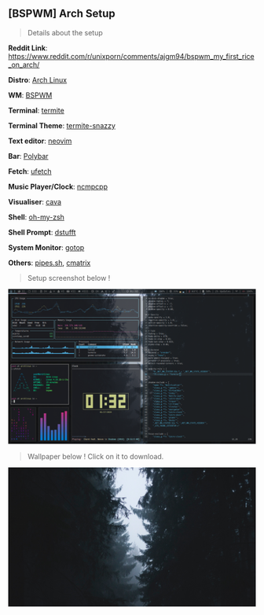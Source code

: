## [BSPWM] Arch Setup

> Details about the setup

**Reddit Link**: https://www.reddit.com/r/unixporn/comments/ajgm94/bspwm_my_first_rice_on_arch/

**Distro**: [Arch Linux](https://www.archlinux.org/)

**WM**: [BSPWM](https://github.com/baskerville/bspwm)

**Terminal**: [termite](https://github.com/thestinger/termite)

**Terminal Theme**: [termite-snazzy](https://github.com/kbobrowski/termite-snazzy)

**Text editor**: [neovim](https://github.com/neovim/neovim)

**Bar**: [Polybar](https://github.com/jaagr/polybar)

**Fetch**: [ufetch](https://gitlab.com/jschx/ufetch)

**Music Player/Clock**: [ncmpcpp](https://github.com/arybczak/ncmpcpp)

**Visualiser**: [cava](https://github.com/karlstav/cava)

**Shell**: [oh-my-zsh](https://github.com/robbyrussell/oh-my-zsh)

**Shell Prompt**: [dstufft](https://github.com/robbyrussell/oh-my-zsh/blob/master/themes/dstufft.zsh-theme)

**System Monitor**: [gotop](https://github.com/cjbassi/gotop)

**Others**: [pipes.sh](https://github.com/pipeseroni/pipes.sh), [cmatrix](https://github.com/abishekvashok/cmatrix)

> Setup screenshot below !

![Arch_Setup-Screenshot.png](src/Arch-Setup.png)

> Wallpaper below ! Click on it to download.

![Wallpaper](src/wallhaven-736516.jpg)
